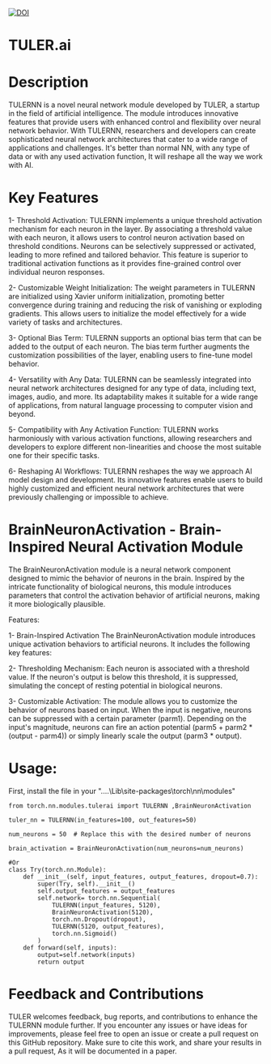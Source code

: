 [![DOI](https://zenodo.org/badge/669341284.svg)](https://zenodo.org/badge/latestdoi/669341284)
# TULER.ai

# Description

TULERNN is a novel neural network module developed by TULER, a startup in the field of artificial intelligence. The module introduces innovative features that provide users with enhanced control and flexibility over neural network behavior. With TULERNN, researchers and developers can create sophisticated neural network architectures that cater to a wide range of applications and challenges. It's better than normal NN, with any type of data or with any used activation function, It will reshape all the way we work with AI.

# Key Features

1- Threshold Activation: TULERNN implements a unique threshold activation mechanism for each neuron in the layer. By associating a threshold value with each neuron, it allows users to control neuron activation based on threshold conditions. Neurons can be selectively suppressed or activated, leading to more refined and tailored behavior. This feature is superior to traditional activation functions as it provides fine-grained control over individual neuron responses.

2- Customizable Weight Initialization: The weight parameters in TULERNN are initialized using Xavier uniform initialization, promoting better convergence during training and reducing the risk of vanishing or exploding gradients. This allows users to initialize the model effectively for a wide variety of tasks and architectures.

3- Optional Bias Term: TULERNN supports an optional bias term that can be added to the output of each neuron. The bias term further augments the customization possibilities of the layer, enabling users to fine-tune model behavior.

4- Versatility with Any Data: TULERNN can be seamlessly integrated into neural network architectures designed for any type of data, including text, images, audio, and more. Its adaptability makes it suitable for a wide range of applications, from natural language processing to computer vision and beyond.

5- Compatibility with Any Activation Function: TULERNN works harmoniously with various activation functions, allowing researchers and developers to explore different non-linearities and choose the most suitable one for their specific tasks.

6- Reshaping AI Workflows: TULERNN reshapes the way we approach AI model design and development. Its innovative features enable users to build highly customized and efficient neural network architectures that were previously challenging or impossible to achieve.


# BrainNeuronActivation - Brain-Inspired Neural Activation Module

The BrainNeuronActivation module is a neural network component designed to mimic the behavior of neurons in the brain. Inspired by the intricate functionality of biological neurons, this module introduces parameters that control the activation behavior of artificial neurons, making it more biologically plausible.

Features:

1- Brain-Inspired Activation
The BrainNeuronActivation module introduces unique activation behaviors to artificial neurons. It includes the following key features:

2- Thresholding Mechanism: Each neuron is associated with a threshold value. If the neuron's output is below this threshold, it is suppressed, simulating the concept of resting potential in biological neurons.

3- Customizable Activation: The module allows you to customize the behavior of neurons based on input. When the input is negative, neurons can be suppressed with a certain parameter (parm1). Depending on the input's magnitude, neurons can fire an action potential (parm5 + parm2 * (output - parm4)) or simply linearly scale the output (parm3 * output).

# Usage:
First, install the file in your "....\Lib\site-packages\torch\nn\modules\" 
```
from torch.nn.modules.tulerai import TULERNN ,BrainNeuronActivation

tuler_nn = TULERNN(in_features=100, out_features=50)

num_neurons = 50  # Replace this with the desired number of neurons

brain_activation = BrainNeuronActivation(num_neurons=num_neurons)

#Or
class Try(torch.nn.Module):
    def __init__(self, input_features, output_features, dropout=0.7):
        super(Try, self).__init__()
        self.output_features = output_features
        self.network= torch.nn.Sequential(
            TULERNN(input_features, 5120),
            BrainNeuronActivation(5120),
            torch.nn.Dropout(dropout),
            TULERNN(5120, output_features),
            torch.nn.Sigmoid()
        )
    def forward(self, inputs):
        output=self.network(inputs)
        return output
```

# Feedback and Contributions
TULER welcomes feedback, bug reports, and contributions to enhance the TULERNN module further. If you encounter any issues or have ideas for improvements, please feel free to open an issue or create a pull request on this GitHub repository. Make sure to cite this work, and share your results in a pull request, As it will be documented in a paper.

